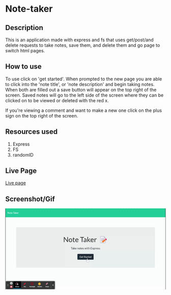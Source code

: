 # Note-taker

## Description

This is an application made with express and fs that uses get/post/and delete requests to take notes, save them, and delete them and go page to switch html pages.

## How to use
To use click on 'get started'. When prompted to the new page you are able to click into the 'note title', or 'note description' and begin taking notes. When both are filled out a save button will appear on the top right of the screen. Saved notes will go to the left side of the screen where they can be clicked on to be viewed or deleted with the red x.

If you're viewing a comment and want to make a new one click on the plus sign on the top right of the screen.

## Resources used
1. Express
2. FS
3. randomID


## Live Page
<a href = "https://jgood13.github.io/note-taker"
target="_blank">Live  page</a>

## Screenshot/Gif

![Screencapture of page](./image/note-taker.gif "Page GIF")